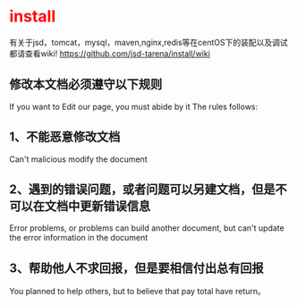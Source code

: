 <font color="#FF0000">install</font>
=======

有关于jsd，tomcat，mysql，maven,nginx,redis等在centOS下的装配以及调试都请查看wiki!
https://github.com/jsd-tarena/install/wiki

## 修改本文档必须遵守以下规则
If you want to Edit our page, you must abide by it
The rules follows:
## 1、不能恶意修改文档
Can't malicious modify the document
## 2、遇到的错误问题，或者问题可以另建文档，但是不可以在文档中更新错误信息
 Error problems, or problems can build another document, but can't update the error information in the document
## 3、帮助他人不求回报，但是要相信付出总有回报
You planned to help others, but to believe that pay total have return。
